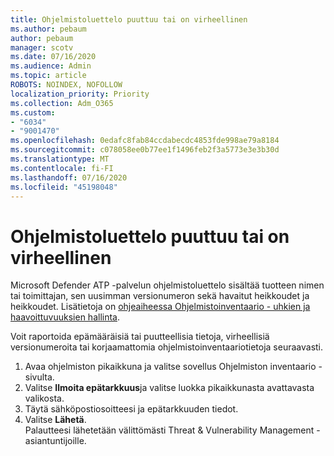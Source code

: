 ```yaml
---
title: Ohjelmistoluettelo puuttuu tai on virheellinen
ms.author: pebaum
author: pebaum
manager: scotv
ms.date: 07/16/2020
ms.audience: Admin
ms.topic: article
ROBOTS: NOINDEX, NOFOLLOW
localization_priority: Priority
ms.collection: Adm_O365
ms.custom:
- "6034"
- "9001470"
ms.openlocfilehash: 0edafc8fab84ccdabecdc4853fde998ae79a8184
ms.sourcegitcommit: c078058ee0b77ee1f1496feb2f3a5773e3e3b30d
ms.translationtype: MT
ms.contentlocale: fi-FI
ms.lasthandoff: 07/16/2020
ms.locfileid: "45198048"
---
```

# <a name="software-inventory-is-missing-or-inaccurate"></a>Ohjelmistoluettelo puuttuu tai on virheellinen

Microsoft Defender ATP -palvelun ohjelmistoluettelo sisältää tuotteen nimen tai toimittajan, sen uusimman versionumeron sekä havaitut heikkoudet ja heikkoudet. Lisätietoja on [ohjeaiheessa Ohjelmistoinventaario - uhkien ja haavoittuvuuksien hallinta](https://docs.microsoft.com/windows/security/threat-protection/microsoft-defender-atp/tvm-software-inventory).

Voit raportoida epämääräisiä tai puutteellisia tietoja, virheellisiä versionumeroita tai korjaamattomia ohjelmistoinventaariotietoja seuraavasti.  

1. Avaa ohjelmiston pikaikkuna ja valitse sovellus Ohjelmiston inventaario -sivulta.
2. Valitse **Ilmoita epätarkkuus**ja valitse luokka pikaikkunasta avattavasta valikosta.
3. Täytä sähköpostiosoitteesi ja epätarkkuuden tiedot.
4. Valitse **Lähetä**.</br>
    Palautteesi lähetetään välittömästi Threat & Vulnerability Management -asiantuntijoille.